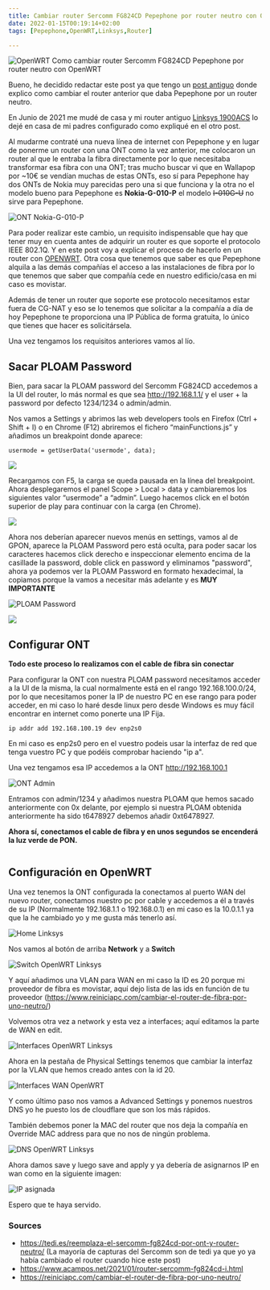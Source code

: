 ```yaml
---
title: Cambiar router Sercomm FG824CD Pepephone por router neutro con OpenWRT Pepephone
date: 2022-01-15T00:19:14+02:00
tags: [Pepephone,OpenWRT,Linksys,Router]

---
```


![OpenWRT](https://upload.wikimedia.org/wikipedia/commons/8/84/OpenWrt_Logo.svg)
Como cambiar router Sercomm FG824CD Pepephone por router neutro con OpenWRT

Bueno, he decidido redactar este post ya que tengo un [post antiguo](https://blog.crstian.me/post/2020-05-03-cambiar-router-pepephone/) donde explico como cambiar el router anterior que daba Pepephone por un router neutro.

En Junio de 2021 me mudé de casa y mi router antiguo [Linksys 1900ACS](https://amzn.to/3jdl1FN) lo dejé en casa de mi padres configurado como expliqué en el otro post. 

Al mudarme contraté una nueva línea de internet con Pepephone y en lugar de ponerme un router con una ONT como la vez anterior, me colocaron un router al que le entraba la fibra directamente por lo que necesitaba transformar esa fibra con una ONT; tras mucho buscar vi que en Wallapop por ~10€ se vendían muchas de estas ONTs, eso sí para Pepephone hay dos ONTs de Nokia muy parecidas pero una si que funciona y la otra no el modelo bueno para Pepephone es **Nokia-G-010-P** el modelo ~~I-010G-U~~ no sirve para Pepephone.

![ONT Nokia-G-010-P](https://raw.githubusercontent.com/crstian19/My-blog/Main/public/images/ONTNOKIA.png)

Para poder realizar este cambio, un requisito indispensable que hay que tener muy en cuenta antes de adquirir un router es que soporte el protocolo IEEE 802.1Q. Y en este post voy a explicar el proceso de hacerlo en un router con [OPENWRT](https://openwrt.org/).
Otra cosa que tenemos que saber es que Pepephone alquila a las demás compañías el acceso a las instalaciones de fibra por lo que tenemos que saber que compañía cede en nuestro edificio/casa en mi caso es movistar.

Además de tener un router que soporte ese protocolo necesitamos estar fuera de CG-NAT y eso se lo tenemos que solicitar a la compañía a día de hoy Pepephone te proporciona una IP Pública de forma gratuita, lo único que tienes que hacer es solicitársela.

Una vez tengamos los requisitos anteriores vamos al lío.

## Sacar PLOAM Password

Bien, para sacar la PLOAM password del Sercomm FG824CD accedemos a la UI del router, lo más normal es que sea http://192.168.1.1/ y el user + la password por defecto 1234/1234 o admin/admin.

Nos vamos a Settings y abrimos las web developers tools en Firefox (Ctrl + Shift + I) o en Chrome (F12) abriremos el fichero “mainFunctions.js” y añadimos un breakpoint donde aparece:

```
usermode = getUserData('usermode', data);
```

![](https://raw.githubusercontent.com/crstian19/My-blog/Main/public/images/mainfunctions.webp)

Recargamos con F5, la carga se queda pausada en la línea del breakpoint. Ahora desplegaremos el panel Scope > Local > data y cambiaremos los siguientes valor “usermode” a “admin”. Luego hacemos click en el botón superior de play para continuar con la carga (en Chrome).

![](https://raw.githubusercontent.com/crstian19/My-blog/Main/public/images/01-sercomm_fg824cd_inspeccionar_mainFuntions_vars.png)

Ahora nos deberían aparecer nuevos menús en settings, vamos al de GPON, aparece la PLOAM Password pero está oculta, para poder sacar los caracteres hacemos click derecho e inspeccionar elemento encima de la casillade la password, doble click en password y eliminamos "password", ahora ya podemos ver la PLOAM Password en formato hexadecimal, la copiamos porque la vamos a necesitar más adelante y es **MUY IMPORTANTE**

![PLOAM Password](https://raw.githubusercontent.com/crstian19/My-blog/Main/public/images/ploam.webp)

![](https://raw.githubusercontent.com/crstian19/My-blog/Main/public/images/plam2.webp)


## Configurar ONT

**Todo este proceso lo realizamos con el cable de fibra sin conectar**

Para configurar la ONT con nuestra PLOAM password necesitamos acceder a la UI de la misma, la cual normalmente está en el rango 192.168.100.0/24, por lo que necesitamos poner la IP de nuestro PC en ese rango para poder acceder, en mi caso lo haré desde linux pero desde Windows es muy fácil encontrar en internet como ponerte una IP Fija.

```
ip addr add 192.168.100.19 dev enp2s0
```  
En mi caso es enp2s0 pero en el vuestro podeis usar la interfaz de red que tenga vuestro PC y que podéis comprobar haciendo "ip a".

Una vez tengamos esa IP accedemos a la ONT http://192.168.100.1

![ONT Admin](https://raw.githubusercontent.com/crstian19/My-blog/Main/public/images/ONTadmin.webp)

Entramos con admin/1234 y añadimos nuestra PLOAM que hemos sacado anteriormente con 0x delante, por ejemplo si nuestra PLOAM obtenida anteriormente ha sido t6478927 debemos añadir 0xt6478927.

**Ahora sí, conectamos el cable de fibra y en unos segundos se encenderá la luz verde de PON.**

![]()

## Configuración en OpenWRT

Una vez tenemos la ONT configurada la conectamos al puerto WAN del nuevo router, conectamos nuestro pc por cable y accedemos a él a través de su IP (Normalmente 192.168.1.1 o 192.168.0.1) en mi caso es la 10.0.1.1 ya que la he cambiado yo y me gusta más tenerlo así.

![Home Linksys](https://raw.githubusercontent.com/Crstian19/crstian19.github.io/master/_posts/OPENWRTPEPEPHONE/Homelinksys.jpg)

Nos vamos al botón de arriba **Network** y a **Switch**

![Switch OpenWRT Linksys](https://raw.githubusercontent.com/Crstian19/crstian19.github.io/master/_posts/OPENWRTPEPEPHONE/switchlinksys.jpg)

Y aquí añadimos una VLAN para WAN en mi caso la ID es 20 porque mi proveedor de fibra es movistar, aquí dejo lista de las ids en función de tu proveedor (https://www.reiniciapc.com/cambiar-el-router-de-fibra-por-uno-neutro/)

Volvemos otra vez a network y esta vez a interfaces; aquí editamos la parte de WAN en edit.

![Interfaces OpenWRT Linksys](https://raw.githubusercontent.com/Crstian19/crstian19.github.io/master/_posts/OPENWRTPEPEPHONE/interfaceswan.jpg)

Ahora en la pestaña de Physical Settings tenemos que cambiar la interfaz por la VLAN que hemos creado antes con la id 20.

![Interfaces WAN OpenWRT](https://raw.githubusercontent.com/Crstian19/crstian19.github.io/master/_posts/OPENWRTPEPEPHONE/switchvlan.jpg)

Y como último paso nos vamos a Advanced Settings y ponemos nuestros DNS yo he puesto los de cloudflare que son los más rápidos.

También debemos poner la MAC del router que nos deja la compañía en Override MAC address para que no nos de ningún problema.

![DNS OpenWRT Linksys](https://raw.githubusercontent.com/Crstian19/crstian19.github.io/master/_posts/OPENWRTPEPEPHONE/dns.jpg)

Ahora damos save y luego save and apply y ya debería de asignarnos IP en wan como en la siguiente imagen:

![IP asignada](https://raw.githubusercontent.com/Crstian19/crstian19.github.io/master/_posts/OPENWRTPEPEPHONE/IPasignada.jpg)

Espero que te haya servido.


### Sources

- https://tedi.es/reemplaza-el-sercomm-fg824cd-por-ont-y-router-neutro/ (La mayoría de capturas del Sercomm son de tedi ya que yo ya había cambiado el router cuando hice este post)
- https://www.acampos.net/2021/01/router-sercomm-fg824cd-i.html
- https://reiniciapc.com/cambiar-el-router-de-fibra-por-uno-neutro/




